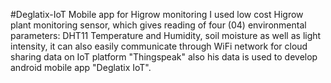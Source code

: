 #Deglatix-IoT
Mobile app for Higrow monitoring
I used low cost Higrow plant monitoring sensor, which gives reading of four (04) environmental parameters: DHT11 Temperature and Humidity, soil moisture as well as light intensity, it can also easily communicate
through WiFi network for cloud sharing data on IoT platform "Thingspeak" also his data is used to develop android mobile app "Deglatix IoT".

